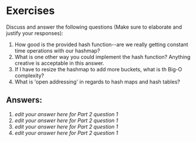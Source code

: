 # Exercises

Discuss and answer the following questions (Make sure to elaborate and justify your responses):

1. How good is the provided hash function--are we really getting constant time operations with our hashmap?
2. What is one other way you could implement the hash function? Anything creative is acceptable in this answer.
3. If I have to resize the hashmap to add more buckets, what is th Big-O complexity?
4. What is 'open addressing' in regards to hash maps and hash tables?

## Answers:

1. *edit your answer here for Part 2 question 1*
2. *edit your answer here for Part 2 question 1*
3. *edit your answer here for Part 2 question 1*
4. *edit your answer here for Part 2 question 1*


